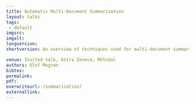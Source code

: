```yaml
---
title: Automatic Multi-Document Summarization
layout: talks
tags:
 - default
imgsrc: 
imgalt: 
longversion:
shortversion: An overview of techniques used for multi-document summarization, and a demonstration of the techniques developed in our group, based on kernel techniques and discrete optimization.

venue: Invited talk, Astra Zeneca, Mölndal
authors: Olof Mogren
bibtex: 
permalink:
pdf: 
overwriteurl: /summarization/
externallink: 
---
```


